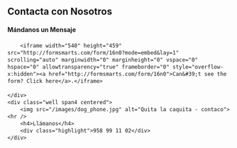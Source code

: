 ## Contacta con Nosotros

<div class="row-fluid">
    <div class="span8">
        <h4>Mándanos un Mensaje</h4>

        <iframe width="540" height="459" src="http://formsmarts.com/form/16n0?mode=embed&lay=1" scrolling="auto" marginwidth="0" marginheight="0" vspace="0" hspace="0" allowtransparency="true" frameborder="0" style="overflow-x:hidden"><a href="http://formsmarts.com/form/16n0">Can&#39;t see the form? Click here</a>.</iframe>
        
    </div>
    <div class="well span4 centered">
        <img src="/images/dog_phone.jpg" alt="Quita la caquita - contaco"><hr />
        <h4>Llámanos</h4>
        <div class="highlight">958 99 11 02</div>
    </div>
</div>


[title: Contacto]: /
[menu: Contacto]: /
[menu-locgroup: main]: /
[order: 60]: /

